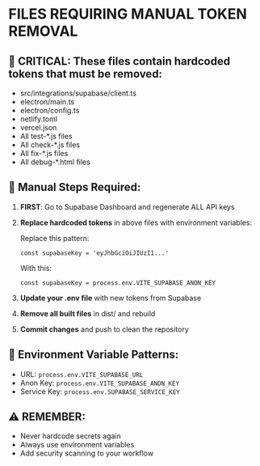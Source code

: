 # FILES REQUIRING MANUAL TOKEN REMOVAL

## 🚨 CRITICAL: These files contain hardcoded tokens that must be removed:

- src/integrations/supabase/client.ts
- electron/main.ts
- electron/config.ts
- netlify.toml
- vercel.json
- All test-*.js files
- All check-*.js files
- All fix-*.js files
- All debug-*.html files

## 📝 Manual Steps Required:

1. **FIRST**: Go to Supabase Dashboard and regenerate ALL API keys
2. **Replace hardcoded tokens** in above files with environment variables:
   
   Replace this pattern:
   ```
   const supabaseKey = 'eyJhbGciOiJIUzI1...'
   ```
   
   With this:
   ```
   const supabaseKey = process.env.VITE_SUPABASE_ANON_KEY
   ```

3. **Update your .env file** with new tokens from Supabase
4. **Remove all built files** in dist/ and rebuild
5. **Commit changes** and push to clean the repository

## 🔐 Environment Variable Patterns:

- URL: `process.env.VITE_SUPABASE_URL`
- Anon Key: `process.env.VITE_SUPABASE_ANON_KEY`
- Service Key: `process.env.SUPABASE_SERVICE_KEY`

## ⚠️  REMEMBER:
- Never hardcode secrets again
- Always use environment variables
- Add security scanning to your workflow
